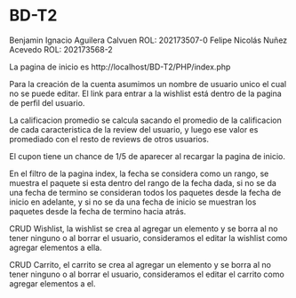 # BD-T2
Benjamin Ignacio Aguilera Calvuen ROL: 202173507-0
Felipe Nicolás Nuñez Acevedo ROL: 202173568-2

La pagina de inicio es http://localhost/BD-T2/PHP/index.php

Para la creación de la cuenta asumimos un nombre de usuario unico el cual no se puede editar.
El link para entrar a la wishlist está dentro de la pagina de perfil del usuario.

La calificacion promedio se calcula sacando el promedio de la calificacion de cada caracteristica de la review del usuario, y luego ese valor es promediado con el resto de reviews de otros usuarios.

El cupon tiene un chance de 1/5 de aparecer al recargar la pagina de inicio.

En el filtro de la pagina index, la fecha se considera como un rango, se muestra el paquete si esta dentro del rango de la fecha dada, si no se da una fecha de termino se consideran todos los paquetes desde la fecha de inicio en adelante, y si no se da una fecha de inicio se muestran los paquetes desde la fecha de termino hacia atrás.

CRUD Wishlist, la wishlist se crea al agregar un elemento y se borra al no tener ninguno o al borrar el usuario, consideramos el editar la wishlist como agregar elementos a ella.

CRUD Carrito, el carrito se crea al agregar un elemento y se borra al no tener ninguno o al borrar el usuario, consideramos el editar el carrito como agregar elementos a el.